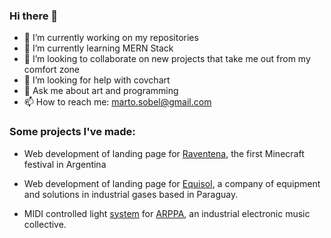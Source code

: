 ### Hi there 👋

- 🔭 I’m currently working on my repositories
- 🌱 I’m currently learning MERN Stack
- 👯 I’m looking to collaborate on new projects that take me out from my comfort zone
- 🤔 I’m looking for help with covchart
- 💬 Ask me about art and programming
- 📫 How to reach me: marto.sobel@gmail.com

### Some projects I've made:
- Web development of landing page for [Raventena](http://raventena.com/), the first Minecraft festival in Argentina
- Web development of landing page for [Equisol](http://equisol.com.py/), a company of equipment and solutions in industrial gases based in Paraguay.

- MIDI controlled light [system](https://github.com/MartinSobel/ARPPA) for [ARPPA](https://www.instagram.com/p/B7PDwOuA1Qb/?utm_source=ig_web_button_share_sheet), an industrial electronic music collective.
